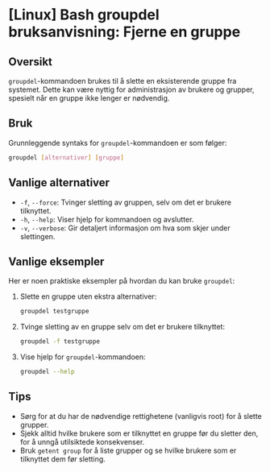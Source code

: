 # [Linux] Bash groupdel bruksanvisning: Fjerne en gruppe

## Oversikt
`groupdel`-kommandoen brukes til å slette en eksisterende gruppe fra systemet. Dette kan være nyttig for administrasjon av brukere og grupper, spesielt når en gruppe ikke lenger er nødvendig.

## Bruk
Grunnleggende syntaks for `groupdel`-kommandoen er som følger:

```bash
groupdel [alternativer] [gruppe]
```

## Vanlige alternativer
- `-f`, `--force`: Tvinger sletting av gruppen, selv om det er brukere tilknyttet.
- `-h`, `--help`: Viser hjelp for kommandoen og avslutter.
- `-v`, `--verbose`: Gir detaljert informasjon om hva som skjer under slettingen.

## Vanlige eksempler
Her er noen praktiske eksempler på hvordan du kan bruke `groupdel`:

1. Slette en gruppe uten ekstra alternativer:
   ```bash
   groupdel testgruppe
   ```

2. Tvinge sletting av en gruppe selv om det er brukere tilknyttet:
   ```bash
   groupdel -f testgruppe
   ```

3. Vise hjelp for `groupdel`-kommandoen:
   ```bash
   groupdel --help
   ```

## Tips
- Sørg for at du har de nødvendige rettighetene (vanligvis root) for å slette grupper.
- Sjekk alltid hvilke brukere som er tilknyttet en gruppe før du sletter den, for å unngå utilsiktede konsekvenser.
- Bruk `getent group` for å liste grupper og se hvilke brukere som er tilknyttet dem før sletting.